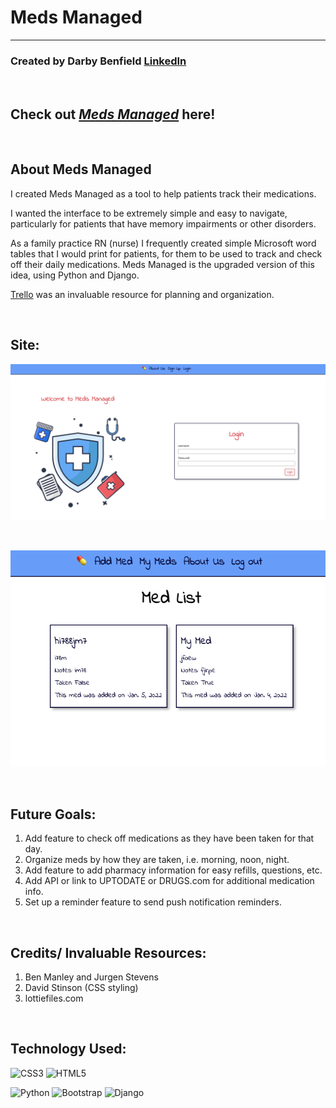 
# **Meds Managed** 
----

### Created by Darby Benfield [LinkedIn](https://www.linkedin.com/in/darby-benfield/)

<p>&nbsp;</p>


## Check out _[Meds Managed](https://invibe-tipsy-t.herokuapp.com/)_ here!

  
<p>&nbsp;</p>

## About Meds Managed

I created Meds Managed as a tool to help patients track their medications. 

I wanted the interface to be extremely simple and easy to navigate, particularly for patients that have memory impairments or other disorders. 

As a family practice RN (nurse) I frequently created simple Microsoft word tables that I would print for patients, for them to be used to track and check off their daily medications. Meds Managed is the upgraded version of this idea, using Python and Django. 


[Trello](https://trello.com/b/NPInOIjb/meds-managed) was an invaluable resource for planning and organization. 


<p>&nbsp;</p>

## Site:

![SiteLandingPage](main_app/static/images/landingpage.png)

<p>&nbsp;</p>

![AddMeds](main_app/static/images/addmeds.png)

<p>&nbsp;</p>


## Future Goals:
  1. Add feature to check off medications as they have been taken for that day. 
  2. Organize meds by how they are taken, i.e. morning, noon, night. 
  3. Add feature to add pharmacy information for easy refills, questions, etc. 
  4. Add API or link to UPTODATE or DRUGS.com for additional medication info. 
  5. Set up a reminder feature to send push notification reminders. 
   

<p>&nbsp;</p>


## Credits/ Invaluable Resources:
1. Ben Manley and Jurgen Stevens 
2. David Stinson (CSS styling)
3. lottiefiles.com
  

<p>&nbsp;</p>

## Technology Used:

![CSS3](https://img.shields.io/badge/css3-%231572B6.svg?style=for-the-badge&logo=css3&logoColor=white)
![HTML5](https://img.shields.io/badge/html5-%23E34F26.svg?style=for-the-badge&logo=html5&logoColor=white)

![Python](https://img.shields.io/badge/python-3670A0?style=for-the-badge&logo=python&logoColor=ffdd54)
![Bootstrap](https://img.shields.io/badge/bootstrap-%23563D7C.svg?style=for-the-badge&logo=bootstrap&logoColor=white)
![Django](https://img.shields.io/badge/django-%23092E20.svg?style=for-the-badge&logo=django&logoColor=white)